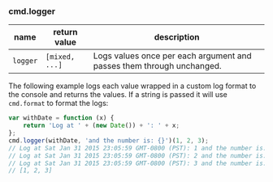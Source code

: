 ### cmd.logger

| name       | return value    | description   |
|------------|-----------------|---------------|
| `logger`   | `[mixed, ...]`  | Logs values once per each argument and passes them through unchanged. |

The following example logs each value wrapped in a custom log format to the console and returns the values. If a string is passed it will use `cmd.format` to format the logs:

```js
var withDate = function (x) {
    return 'Log at ' + (new Date()) + ': ' + x;
};
cmd.logger(withDate, 'and the number is: {}')(1, 2, 3);
// Log at Sat Jan 31 2015 23:05:59 GMT-0800 (PST): 1 and the number is: 1
// Log at Sat Jan 31 2015 23:05:59 GMT-0800 (PST): 2 and the number is: 2
// Log at Sat Jan 31 2015 23:05:59 GMT-0800 (PST): 3 and the number is: 3
// [1, 2, 3]
```
